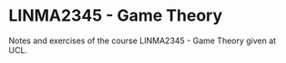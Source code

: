 LINMA2345 - Game Theory
=======================

Notes and exercises of the course LINMA2345 - Game Theory given at UCL.
